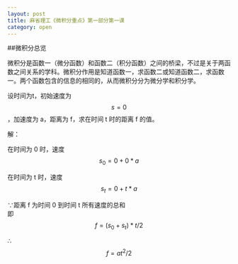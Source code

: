 ```yaml
---
layout: post
title: 麻省理工《微积分重点》第一部分第一课
category: open
---
```

##微积分总览

微积分是函数一（微分函数）和函数二（积分函数）之间的桥梁，不过是关于两函数之间关系的学科。微积分作用是知道函数一，求函数二或知道函数二，求函数一。两个函数包含的信息的相同的，从而微积分分为微分学和积分学。

设时间为t，初始速度为 $$s = 0$$，加速度为 a，距离为 f，求在时间 t 时的距离 f 的值。

解：

在时间为 0 时，速度 $$s_0 = 0 + 0 * a$$

在时间为 t 时，速度 $$s_t = 0 + t * a$$

∵距离 f 为时间 0 到时间 t 所有速度的总和  
即
$$f = {(s_0 + s_t) * t}/{2}$$

∴$$f = {at^2}/{2}$$
